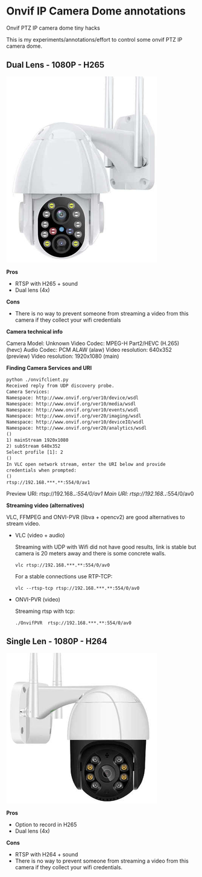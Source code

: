 # Onvif IP Camera Dome annotations
Onvif PTZ IP camera dome tiny hacks

This is my experiments/annotations/effort to control some onvif PTZ IP camera dome.

## Dual Lens - 1080P - H265

![Dual lens](https://github.com/avafinger/onvif_ip_camera_dome/raw/main/cam1_dual_lens_1080P_PTZ.jpg)

**Pros**

  * RTSP with H265 + sound
  * Dual lens (4x)

**Cons**

  * There is no way to prevent someone from streaming a video from this camera if they collect your wifi credentials

**Camera technical info**

  Camera Model: Unknown
  Video Codec: MPEG-H Part2/HEVC (H.265) (hevc)
  Audio Codec: PCM ALAW (alaw)
  Video resolution: 640x352 (preview)
  Video resolution: 1920x1080 (main)

**Finding Camera Services and URI**

    python ./onvifclient.py 
    Received reply from UDP discovery probe.
    Camera Services:
    Namespace: http://www.onvif.org/ver10/device/wsdl
    Namespace: http://www.onvif.org/ver10/media/wsdl
    Namespace: http://www.onvif.org/ver10/events/wsdl
    Namespace: http://www.onvif.org/ver20/imaging/wsdl
    Namespace: http://www.onvif.org/ver10/deviceIO/wsdl
    Namespace: http://www.onvif.org/ver20/analytics/wsdl
    ()
    1) mainStream 1920x1080
    2) subStream 640x352
    Select profile [1]: 2
    ()
    In VLC open network stream, enter the URI below and provide credentials when prompted:
    ()
    rtsp://192.168.***.**:554/0/av1


  Preview URI: rtsp://192.168.***.**:554/0/av1
  Main URI: rtsp://192.168.***.**:554/0/av0

**Streaming video (alternatives)**

  VLC, FFMPEG and ONVI-PVR (libva + opencv2) are good alternatives to stream video.
  
  * VLC (video + audio)
  
    Streaming with UDP with Wifi did not have good results, link is stable but camera is 20 meters away and there is some concrete walls.
  
        vlc rtsp://192.168.***.**:554/0/av0
    
    For a stable connections use RTP-TCP:
  
        vlc --rtsp-tcp rtsp://192.168.***.**:554/0/av0

  * ONVI-PVR (video)

    Streaming rtsp with tcp:
    
        ./OnvifPVR  rtsp://192.168.***.**:554/0/av0
    
    
## Single Len - 1080P - H264

![Single len](https://github.com/avafinger/onvif_ip_camera_dome/raw/main/cam2_single_len_1080P_PTZ.jpg)

**Pros**

  * Option to record in H265
  * Dual lens (4x)

**Cons**

  * RTSP with H264 + sound
  * There is no way to prevent someone from streaming a video from this camera if they collect your wifi credentials.



